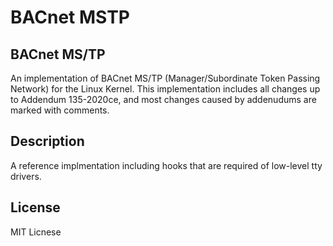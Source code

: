 # BACnet MSTP

## BACnet MS/TP
An implementation of BACnet MS/TP (Manager/Subordinate Token Passing Network) for the Linux Kernel. This implementation includes all changes up to Addendum 135-2020ce, and most changes caused by addenudums are marked with comments.

## Description
A reference implmentation including hooks that are required of low-level tty drivers.

## License
MIT Licnese
